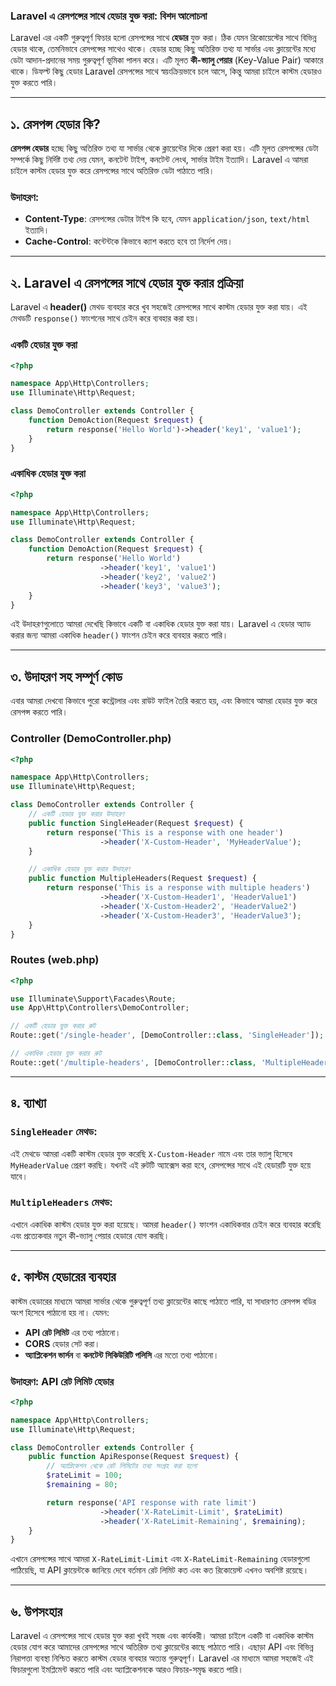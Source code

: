 ### Laravel এ রেসপন্সের সাথে হেডার যুক্ত করা: বিশদ আলোচনা

Laravel এর একটি গুরুত্বপূর্ণ ফিচার হলো রেসপন্সের সাথে **হেডার** যুক্ত করা। ঠিক যেমন রিকোয়েস্টের সাথে বিভিন্ন হেডার থাকে, তেমনিভাবে রেসপন্সের সাথেও থাকে। হেডার হচ্ছে কিছু অতিরিক্ত তথ্য যা সার্ভার এবং ক্লায়েন্টের মধ্যে ডেটা আদান-প্রদানের সময় গুরুত্বপূর্ণ ভূমিকা পালন করে। এটি মূলত **কী-ভ্যালু পেয়ার** (Key-Value Pair) আকারে থাকে। ডিফল্ট কিছু হেডার Laravel রেসপন্সের সাথে স্বয়ংক্রিয়ভাবে চলে আসে, কিন্তু আমরা চাইলে কাস্টম হেডারও যুক্ত করতে পারি।

---

## ১. রেসপন্স হেডার কি?

**রেসপন্স হেডার** হচ্ছে কিছু অতিরিক্ত তথ্য যা সার্ভার থেকে ক্লায়েন্টের দিকে প্রেরণ করা হয়। এটি মূলত রেসপন্সের ডেটা সম্পর্কে কিছু নির্দিষ্ট তথ্য দেয় যেমন, কনটেন্ট টাইপ, কনটেন্ট লেংথ, সার্ভার টাইম ইত্যাদি। Laravel এ আমরা চাইলে কাস্টম হেডার যুক্ত করে রেসপন্সের সাথে অতিরিক্ত ডেটা পাঠাতে পারি।

### উদাহরণ:

-   **Content-Type**: রেসপন্সের ডেটার টাইপ কি হবে, যেমন `application/json`, `text/html` ইত্যাদি।
-   **Cache-Control**: কন্টেন্টকে কিভাবে ক্যাশ করতে হবে তা নির্দেশ দেয়।

---

## ২. Laravel এ রেসপন্সের সাথে হেডার যুক্ত করার প্রক্রিয়া

Laravel এ **header()** মেথড ব্যবহার করে খুব সহজেই রেসপন্সের সাথে কাস্টম হেডার যুক্ত করা যায়। এই মেথডটি `response()` ফাংশনের সাথে চেইন করে ব্যবহার করা হয়।

### একটি হেডার যুক্ত করা

```php
<?php

namespace App\Http\Controllers;
use Illuminate\Http\Request;

class DemoController extends Controller {
    function DemoAction(Request $request) {
        return response('Hello World')->header('key1', 'value1');
    }
}
```

### একাধিক হেডার যুক্ত করা

```php
<?php

namespace App\Http\Controllers;
use Illuminate\Http\Request;

class DemoController extends Controller {
    function DemoAction(Request $request) {
        return response('Hello World')
                    ->header('key1', 'value1')
                    ->header('key2', 'value2')
                    ->header('key3', 'value3');
    }
}
```

এই উদাহরণগুলোতে আমরা দেখেছি কিভাবে একটি বা একাধিক হেডার যুক্ত করা যায়। Laravel এ হেডার অ্যাড করার জন্য আমরা একাধিক `header()` ফাংশন চেইন করে ব্যবহার করতে পারি।

---

## ৩. উদাহরণ সহ সম্পূর্ণ কোড

এবার আমরা দেখবো কিভাবে পুরো কন্ট্রোলার এবং রাউট ফাইল তৈরি করতে হয়, এবং কিভাবে আমরা হেডার যুক্ত করে রেসপন্স করতে পারি।

### Controller (DemoController.php)

```php
<?php

namespace App\Http\Controllers;
use Illuminate\Http\Request;

class DemoController extends Controller {
    // একটি হেডার যুক্ত করার উদাহরণ
    public function SingleHeader(Request $request) {
        return response('This is a response with one header')
                    ->header('X-Custom-Header', 'MyHeaderValue');
    }

    // একাধিক হেডার যুক্ত করার উদাহরণ
    public function MultipleHeaders(Request $request) {
        return response('This is a response with multiple headers')
                    ->header('X-Custom-Header1', 'HeaderValue1')
                    ->header('X-Custom-Header2', 'HeaderValue2')
                    ->header('X-Custom-Header3', 'HeaderValue3');
    }
}
```

### Routes (web.php)

```php
<?php

use Illuminate\Support\Facades\Route;
use App\Http\Controllers\DemoController;

// একটি হেডার যুক্ত করার রুট
Route::get('/single-header', [DemoController::class, 'SingleHeader']);

// একাধিক হেডার যুক্ত করার রুট
Route::get('/multiple-headers', [DemoController::class, 'MultipleHeaders']);
```

---

## ৪. ব্যাখ্যা

### `SingleHeader` মেথড:

এই মেথডে আমরা একটি কাস্টম হেডার যুক্ত করেছি `X-Custom-Header` নামে এবং তার ভ্যালু হিসেবে `MyHeaderValue` প্রেরণ করছি। যখনই এই রুটটি অ্যাক্সেস করা হবে, রেসপন্সের সাথে এই হেডারটি যুক্ত হয়ে যাবে।

### `MultipleHeaders` মেথড:

এখানে একাধিক কাস্টম হেডার যুক্ত করা হয়েছে। আমরা `header()` ফাংশন একাধিকবার চেইন করে ব্যবহার করেছি এবং প্রত্যেকবার নতুন কী-ভ্যালু পেয়ার হেডারে যোগ করছি।

---

## ৫. কাস্টম হেডারের ব্যবহার

কাস্টম হেডারের মাধ্যমে আমরা সার্ভার থেকে গুরুত্বপূর্ণ তথ্য ক্লায়েন্টের কাছে পাঠাতে পারি, যা সাধারণত রেসপন্স বডির অংশ হিসেবে পাঠানো হয় না। যেমন:

-   **API রেট লিমিট** এর তথ্য পাঠানো।
-   **CORS** হেডার সেট করা।
-   **অ্যাপ্লিকেশন ভার্সন** বা **কনটেন্ট সিকিউরিটি পলিসি** এর মতো তথ্য পাঠানো।

### উদাহরণ: API রেট লিমিট হেডার

```php
<?php

namespace App\Http\Controllers;
use Illuminate\Http\Request;

class DemoController extends Controller {
    public function ApiResponse(Request $request) {
        // অ্যাপ্লিকেশন থেকে রেট লিমিটের তথ্য সংগ্রহ করা হলো
        $rateLimit = 100;
        $remaining = 80;

        return response('API response with rate limit')
                    ->header('X-RateLimit-Limit', $rateLimit)
                    ->header('X-RateLimit-Remaining', $remaining);
    }
}
```

এখানে রেসপন্সের সাথে আমরা `X-RateLimit-Limit` এবং `X-RateLimit-Remaining` হেডারগুলো পাঠিয়েছি, যা API ক্লায়েন্টকে জানিয়ে দেবে বর্তমান রেট লিমিট কত এবং কত রিকোয়েস্ট এখনও অবশিষ্ট রয়েছে।

---

## ৬. উপসংহার

Laravel এ রেসপন্সের সাথে হেডার যুক্ত করা খুবই সহজ এবং কার্যকরী। আমরা চাইলে একটি বা একাধিক কাস্টম হেডার যোগ করে আমাদের রেসপন্সের সাথে অতিরিক্ত তথ্য ক্লায়েন্টের কাছে পাঠাতে পারি। এছাড়া API এবং বিভিন্ন নিরাপত্তা ব্যবস্থা নিশ্চিত করতে কাস্টম হেডার ব্যবহার অত্যন্ত গুরুত্বপূর্ণ। Laravel এর মাধ্যমে আমরা সহজেই এই ফিচারগুলো ইমপ্লিমেন্ট করতে পারি এবং অ্যাপ্লিকেশনকে আরও ফিচার-সমৃদ্ধ করতে পারি।
